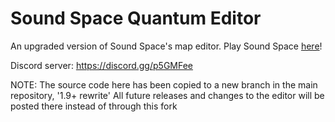 # Sound Space Quantum Editor
An upgraded version of Sound Space's map editor.
Play Sound Space [here](https://www.roblox.com/games/2677609345/Sound-Space)!

Discord server: https://discord.gg/p5GMFee

NOTE: The source code here has been copied to a new branch in the main repository, '1.9+ rewrite'
All future releases and changes to the editor will be posted there instead of through this fork
